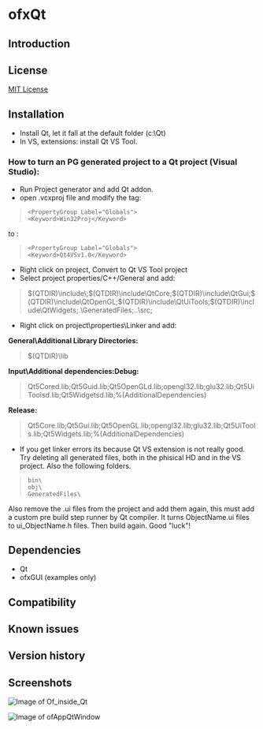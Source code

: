 ofxQt
=====================================


Introduction
------------

License
-------
[MIT License](https://en.wikipedia.org/wiki/MIT_License)

Installation
------------

- Install Qt, let it fall at the default folder (c:\Qt)
- In VS, extensions: install Qt VS Tool.

### How to turn an PG generated project to a Qt project (Visual Studio): 
- Run Project generator and add Qt addon.
- open .vcxproj file and modify the tag:

>     <PropertyGroup Label="Globals">
>     <Keyword>Win32Proj</Keyword>

to :

>     <PropertyGroup Label="Globals">
>     <Keyword>Qt4VSv1.0</Keyword>

- Right click on project, Convert to Qt VS Tool project
- Select project properties/C++/General and add:

> $(QTDIR)\include\;$(QTDIR)\include\QtCore;$(QTDIR)\include\QtGui;$(QTDIR)\include\QtOpenGL;$(QTDIR)\include\QtUiTools;$(QTDIR)\include\QtWidgets;.\GeneratedFiles;..\src\;

- Right click on project\properties\Linker and add:

**General\Additional Library Directories:**
> $(QTDIR)\lib

**Input\Additional dependencies:Debug:**
> Qt5Cored.lib;Qt5Guid.lib;Qt5OpenGLd.lib;opengl32.lib;glu32.lib;Qt5UiToolsd.lib;Qt5Widgetsd.lib;%(AdditionalDependencies)

**Release:**
> Qt5Core.lib;Qt5Gui.lib;Qt5OpenGL.lib;opengl32.lib;glu32.lib;Qt5UiTools.lib;Qt5Widgets.lib;%(AdditionalDependencies)

- If you get linker errors its because Qt VS extension is not really good. Try deleting all generated files, both in the phisical HD and in the VS project. Also the following folders. 

>     bin\
>     obj\
>     GeneratedFiles\

Also remove the .ui files from the project and add them again, this must add a custom pre build step runner by Qt compiler. It turns ObjectName.ui files to ui_ObjectName.h files. Then build again. Good "luck"!


Dependencies
------------
- Qt
- ofxGUI (examples only)

Compatibility
------------


Known issues
------------

Version history
------------


Screenshots
------------
![Image of Of_inside_Qt](https://raw.githubusercontent.com/jordiexvision/ofxQt/blob/master/screenshots/Of_inside_Qt.png)

![Image of ofAppQtWindow](https://raw.githubusercontent.com/jordiexvision/ofxQt/blob/master/screenshots/ofAppQtWindow.png)
